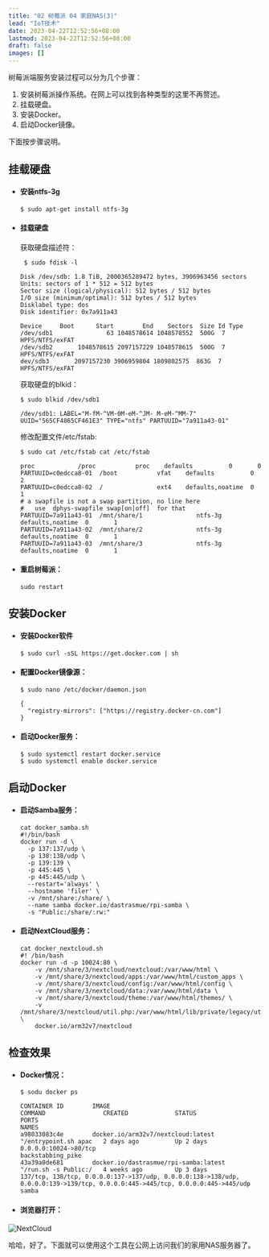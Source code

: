 ```yaml
---
title: "02 树莓派 04 家庭NAS(3)"
lead: "IoT技术"
date: 2023-04-22T12:52:56+08:00
lastmod: 2023-04-22T12:52:56+08:00
draft: false
images: []
---
```


树莓派端服务安装过程可以分为几个步骤：
1. 安装树莓派操作系统。在网上可以找到各种类型的这里不再赘述。
2. 挂载硬盘。
3. 安装Docker。
4. 启动Docker镜像。

下面按步骤说明。

## 挂载硬盘

* #### 安装ntfs-3g
    ``` 
    $ sudo apt-get install ntfs-3g 
    ```
* #### 挂载硬盘
    获取硬盘描述符：
    ``` 
     $ sudo fdisk -l 
    ```   
    ```
    Disk /dev/sdb: 1.8 TiB, 2000365289472 bytes, 3906963456 sectors
    Units: sectors of 1 * 512 = 512 bytes
    Sector size (logical/physical): 512 bytes / 512 bytes
    I/O size (minimum/optimal): 512 bytes / 512 bytes
    Disklabel type: dos
    Disk identifier: 0x7a911a43

    Device     Boot      Start        End    Sectors  Size Id Type
    /dev/sdb1               63 1048578614 1048578552  500G  7 HPFS/NTFS/exFAT
    /dev/sdb2       1048578615 2097157229 1048578615  500G  7 HPFS/NTFS/exFAT
    dev/sdb3       2097157230 3906959804 1809802575  863G  7 HPFS/NTFS/exFAT
    ```
    获取硬盘的blkid：
    ``` 
    $ sudo blkid /dev/sdb1
    ```
    ```
    /dev/sdb1: LABEL="M-fM-^VM-0M-eM-^JM- M-eM-^MM-7" UUID="565CF4865CF461E3" TYPE="ntfs" PARTUUID="7a911a43-01"
    ```
    修改配置文件/etc/fstab:
    ```(bash)
    $ sudo cat /etc/fstab cat /etc/fstab 
    ```
    ```
    proc            /proc           proc    defaults          0       0
    PARTUUID=c0edcca8-01  /boot           vfat    defaults          0       2
    PARTUUID=c0edcca8-02  /               ext4    defaults,noatime  0       1
    # a swapfile is not a swap partition, no line here
    #   use  dphys-swapfile swap[on|off]  for that
    PARTUUID=7a911a43-01  /mnt/share/1               ntfs-3g    defaults,noatime  0       1
    PARTUUID=7a911a43-02  /mnt/share/2               ntfs-3g    defaults,noatime  0       1
    PARTUUID=7a911a43-03  /mnt/share/3               ntfs-3g    defaults,noatime  0       1
    ```
* #### 重启树莓派：
    ``` 
    sudo restart 
    ```

## 安装Docker
* #### 安装Docker软件
    ```
    $ sudo curl -sSL https://get.docker.com | sh
    ```
* #### 配置Docker镜像源：
    ```
    $ sudo nano /etc/docker/daemon.json
    ```
    ```
    {
      "registry-mirrors": ["https://registry.docker-cn.com"]
    }
    ```
* #### 启动Docker服务：
    ```
    $ sudo systemctl restart docker.service 
    $ sudo systemctl enable docker.service
    ```

## 启动Docker
* #### 启动Samba服务：
    ```
    cat docker_samba.sh 
    #!/bin/bash
    docker run -d \
      -p 137:137/udp \
      -p 138:138/udp \
      -p 139:139 \
      -p 445:445 \
      -p 445:445/udp \
      --restart='always' \
      --hostname 'filer' \
      -v /mnt/share:/share/ \    
      --name samba docker.io/dastrasmue/rpi-samba \
      -s "Public:/share/:rw:"
    ```
* #### 启动NextCloud服务：
    ```
    cat docker_nextcloud.sh 
    #! /bin/bash
    docker run -d -p 10024:80 \
        -v /mnt/share/3/nextcloud/nextcloud:/var/www/html \
        -v /mnt/share/3/nextcloud/apps:/var/www/html/custom_apps \
        -v /mnt/share/3/nextcloud/config:/var/www/html/config \
        -v /mnt/share/3/nextcloud/data:/var/www/html/data \
        -v /mnt/share/3/nextcloud/theme:/var/www/html/themes/ \
        -v /mnt/share/3/nextcloud/util.php:/var/www/html/lib/private/legacy/util.php \
        docker.io/arm32v7/nextcloud
    ```

## 检查效果
* #### Docker情况：
    ```
    $ sodu docker ps
    ```
    ```
    CONTAINER ID        IMAGE                                          COMMAND                CREATED             STATUS              PORTS                                                                                                                            NAMES
    a98033083c4e        docker.io/arm32v7/nextcloud:latest             "/entrypoint.sh apac   2 days ago          Up 2 days           0.0.0.0:10024->80/tcp                                                                                                            backstabbing_pike      
    43a39a0de681        docker.io/dastrasmue/rpi-samba:latest          "/run.sh -s Public:/   4 weeks ago         Up 3 days           137/tcp, 138/tcp, 0.0.0.0:137->137/udp, 0.0.0.0:138->138/udp, 0.0.0.0:139->139/tcp, 0.0.0.0:445->445/tcp, 0.0.0.0:445->445/udp   samba
    ```
* #### 浏览器打开：
![NextCloud](images/iot/99-02-04-01.webp)

哈哈，好了。下面就可以使用这个工具在公网上访问我们的家用NAS服务器了。
